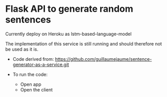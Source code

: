 # Flask API to generate random sentences

Currently deploy on Heroku as lstm-based-language-model

The implementation of this service is still running and should  therefore not be used as it is.

- Code derived from: https://github.com/guillaumejaume/sentence-generator-as-a-service.git

- To run the code:
  - Open app
  - Open the client

